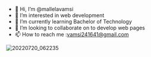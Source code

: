 - 👋 Hi, I’m @mallelavamsi
- 👀 I’m interested in web development
- 🌱 I’m currently learning Bachelor of Technology
- 💞️ I’m looking to collaborate on to develop web pages
- 📫 How to reach me :vamsi241641@gmail.com

<!---
mallelavamsi/mallelavamsi is a ✨ special ✨ repository because its `README.md` (this file) appears on your GitHub profile.
You can click the Preview link to take a look at your changes.
--->
![20220720_062235](https://github.com/mallelavamsi/mallelavamsi/assets/138745238/8c5eb1ed-dccb-406c-8b54-57fa2112a3c9)
